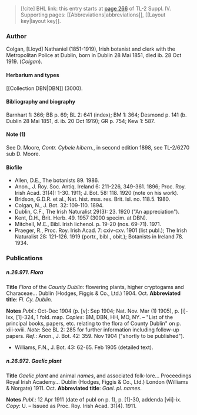 > [!cite] BHL link: this entry starts at [page 266](https://www.biodiversitylibrary.org/item/103860#page/276/mode/1up) of TL-2 Suppl. IV.
> Supporting pages: [[Abbreviations|abbreviations]], [[Layout key|layout key]].

### Author

Colgan, \[Lloyd\] Nathaniel (1851-1919), Irish botanist and clerk with the Metropolitan Police at Dublin, born in Dublin 28 Mai 1851, died ib. 28 Oct 1919. (*Colgan*).

#### Herbarium and types

[[Collection DBN|DBN]] (3000).

#### Bibliography and biography

Barnhart 1: 366; BB p. 69; BL 2: 641 (index); BM 1: 364; Desmond p. 141 (b. Dublin 28 Mai 1851, d. ib. 20 Oct 1919); GR p. 754; Kew 1: 587.

#### Note (1)

See D. Moore, *Contr. Cybele hibern.*, in second edition 1898, see TL-2/6270 sub D. Moore.

#### Biofile

- Allen, D.E., The botanists 89. 1986.
- Anon., J. Roy. Soc. Antiq. Ireland 6: 211-226, 349-361. 1896; Proc. Roy. Irish Acad. 31(4): 1-30. 1911; J. Bot. 58: 118. 1920 (note on his work).
- Bridson, G.D.R. et al., Nat. hist. mss. res. Brit. Isl. no. 118.5. 1980.
- Colgan, N., J. Bot. 32: 109-110. 1894.
- Dublin, C.F., The Irish Naturalist 29(3): 23. 1920 ("An appreciation").
- Kent, D.H., Brit. Herb. 49. 1957 (3000 specim. at DBN).
- Mitchell, M.E., Bibl. Irish lichenol. p. 19-20 (nos. 69-71). 1971.
- Praeger, R., Proc. Roy. Irish Acad. 7: cxiv-cxv. 1901 (list publ.); The Irish Naturalist 28: 121-126. 1919 (portr., bibl., obit.); Botanists in Ireland 78. 1934.

### Publications

##### n.26.971. Flora

**Title**
*Flora* of the *County Dublin*: flowering plants, higher cryptogams and Characeae... Dublin (Hodges, Figgis & Co., Ltd.) 1904. Oct.
**Abbreviated title**: *Fl. Cy. Dublin*.

**Notes**
*Publ*.: Oct-Dec 1904 (p. \[v\]: Sep 1904; Nat. Nov. Mar (1) 1905), p. \[i\]-lxx, \[1\]-324, 1 fold. map. *Copies*: BM, DBN, HH, MO, NY. – "List of the principal books, papers, etc. relating to the flora of County Dublin" on p. xiii-xviii.
*Note*: See BL 2: 285 for further information including follow-up papers.
*Ref*.: Anon., J. Bot. 42: 359. Nov 1904 ("shortly to be published").
- Williams, F.N., J. Bot. 43: 62-65. Feb 1905 (detailed text).

##### n.26.972. Gaelic plant

**Title**
*Gaelic plant* and animal *names*, and associated folk-lore... Proceedings Royal Irish Academy... Dublin (Hodges, Figgis & Co., Ltd.) London (Williams & Norgate) 1911. Oct.
**Abbreviated title**: *Gael. pl. names*.

**Notes**
*Publ*.: 12 Apr 1911 (date of publ on p. 1), p. \[1\]-30, addenda \[vii\]-ix. *Copy*: U. – Issued as Proc. Roy. Irish Acad. 31(4). 1911.

